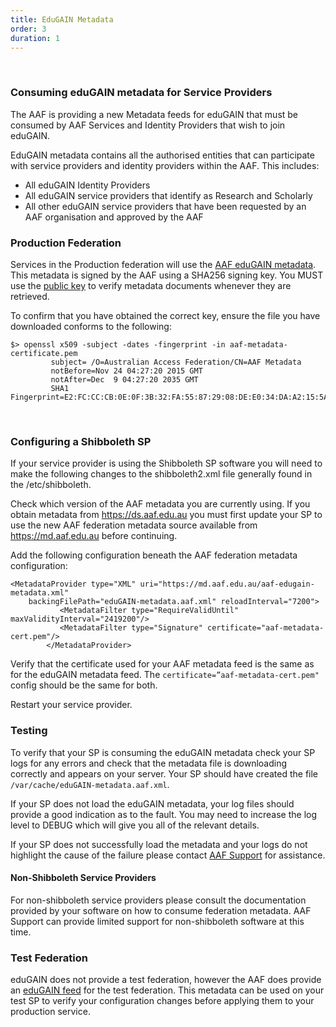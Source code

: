 ```yaml
---
title: EduGAIN Metadata
order: 3
duration: 1
---
```

<br>

<h3 class="text-warning">Consuming eduGAIN metadata for Service Providers</h3>

The AAF is providing a new Metadata feeds for eduGAIN that must be consumed by AAF Services and Identity Providers that wish to join eduGAIN.


EduGAIN metadata contains all the authorised entities that can participate with service providers and identity providers within the AAF. This includes:

- All eduGAIN Identity Providers
- All eduGAIN service providers that identify as Research and Scholarly
- All other eduGAIN service providers that have been requested by an AAF organisation and approved by the AAF


<h3 class="text-warning">Production Federation</h3>

Services in the Production federation will use the <a href="https://md.aaf.edu.au/aaf-edugain-metadata.xml">AAF eduGAIN metadata</a>. This metadata is signed by the AAF using a SHA256 signing key. You MUST use the <a href="https://md.aaf.edu.au/aaf-metadata-certificate.pem">public key</a> to verify metadata documents whenever they are retrieved.


To confirm that you have obtained the correct key, ensure the file you have downloaded conforms to the following:

```shell
$> openssl x509 -subject -dates -fingerprint -in aaf-metadata-certificate.pem
         subject= /O=Australian Access Federation/CN=AAF Metadata
         notBefore=Nov 24 04:27:20 2015 GMT
         notAfter=Dec  9 04:27:20 2035 GMT
         SHA1 Fingerprint=E2:FC:CC:CB:0E:0F:3B:32:FA:55:87:29:08:DE:E0:34:DA:A2:15:5A
```
<br>

<h3 class="text-warning">Configuring a Shibboleth SP</h3>

If your service provider is using the Shibboleth SP software you will need to make the following changes to the shibboleth2.xml file generally found in the /etc/shibboleth.

Check which version of the AAF metadata you are currently using. If you obtain metadata from <a href="https://ds.aaf.edu.au">https://ds.aaf.edu.au</a> you must first update your SP to use the new AAF federation metadata source available from <a href="https://md.aaf.edu.au">https://md.aaf.edu.au</a> before continuing.


Add the following configuration beneath the AAF federation metadata configuration:

```shell
<MetadataProvider type="XML" uri="https://md.aaf.edu.au/aaf-edugain-metadata.xml"
    backingFilePath="eduGAIN-metadata.aaf.xml" reloadInterval="7200">
           <MetadataFilter type="RequireValidUntil" maxValidityInterval="2419200"/>
           <MetadataFilter type="Signature" certificate="aaf-metadata-cert.pem"/>
        </MetadataProvider>
```

Verify that the certificate used for your AAF metadata feed is the same as for the eduGAIN metadata feed. The `certificate=”aaf-metadata-cert.pem"` config should be the same for both.

Restart your service provider.

<h3 class="text-warning">Testing</h3>

To verify that your SP is consuming the eduGAIN metadata check your SP logs for any errors and check that the metadata file is downloading correctly and appears on your server. Your SP should have created the file `/var/cache/eduGAIN-metadata.aaf.xml`.


If your SP does not load the eduGAIN metadata, your log files should provide a good indication as to the fault. You may need to increase the log level to DEBUG which will give you all of the relevant details.


If your SP does not successfully load the metadata and your logs do not highlight the cause of the failure please contact <a href="mailto:support@aaf.edu.au">AAF Support</a> for assistance.


#### Non-Shibboleth Service Providers

For non-shibboleth service providers please consult the documentation provided by your software on how to consume federation metadata.  AAF Support can provide limited support for non-shibboleth software at this time.

<h3 class="text-warning">Test Federation</h3>

eduGAIN does not provide a test federation, however the AAF does provide an <a href="https://md.test.aaf.edu.au">eduGAIN feed</a> for the test federation. This metadata can be used on your test SP to verify your configuration changes before applying them to your production service.